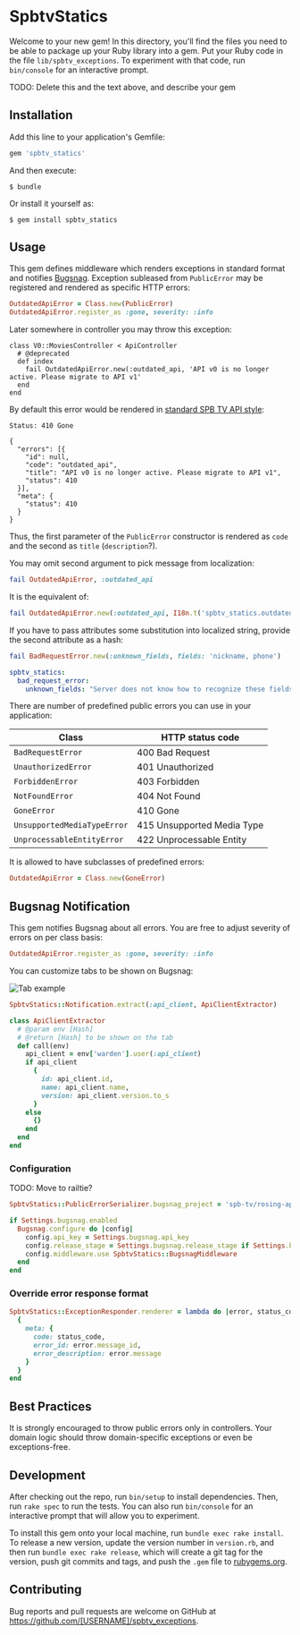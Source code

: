 # SpbtvStatics

Welcome to your new gem! In this directory, you'll find the files you need to be able to package up your Ruby library into a gem. Put your Ruby code in the file `lib/spbtv_exceptions`. To experiment with that code, run `bin/console` for an interactive prompt.

TODO: Delete this and the text above, and describe your gem

## Installation

Add this line to your application's Gemfile:

```ruby
gem 'spbtv_statics'
```

And then execute:

    $ bundle

Or install it yourself as:

    $ gem install spbtv_statics

## Usage

This gem defines middleware which renders exceptions in standard format and notifies [Bugsnag](http://bugsnag.com).
Exception subleased from `PublicError` may be registered and rendered as specific HTTP errors:

```ruby
OutdatedApiError = Class.new(PublicError)
OutdatedApiError.register_as :gone, severity: :info
```

Later somewhere in controller you may throw this exception:

```
class V0::MoviesController < ApiController
  # @deprecated
  def index
    fail OutdatedApiError.new(:outdated_api, 'API v0 is no longer active. Please migrate to API v1'
  end
end
```

By default this error would be rendered in [standard SPB TV API style](http://doc.dev.spbtv.com/rosing/client_api_overview.html#errors):


```httph
Status: 410 Gone

{
  "errors": [{
    "id": null,
    "code": "outdated_api",
    "title": "API v0 is no longer active. Please migrate to API v1",
    "status": 410
  }],
  "meta": {
    "status": 410
  }
}
```

Thus, the first parameter of the `PublicError` constructor is rendered as `code` and the second as `title` (`description`?).

You may omit second argument to pick message from localization:

```ruby
fail OutdatedApiError, :outdated_api
```

It is the equivalent of:

```ruby
fail OutdatedApiError.new(:outdated_api, I18n.t('spbtv_statics.outdated_api_error.outdated_api'))
```

If you have to pass attributes some substitution into localized string, provide the second attribute as a hash:

```ruby
fail BadRequestError.new(:unknown_fields, fields: 'nickname, phone')
```

```yaml
spbtv_statics:
  bad_request_error:
    unknown_fields: "Server does not know how to recognize these fields: %{fields}"
```

There are number of predefined public errors you can use in your application:

Class                      | HTTP status code
---------------------------|------------------------------
`BadRequestError`          | 400 Bad Request
`UnauthorizedError`        | 401 Unauthorized
`ForbiddenError`           | 403 Forbidden
`NotFoundError`            | 404 Not Found
`GoneError`                | 410 Gone
`UnsupportedMediaTypeError`| 415 Unsupported Media Type
`UnprocessableEntityError` | 422 Unprocessable Entity

It is allowed to have subclasses of predefined errors:

```ruby
OutdatedApiError = Class.new(GoneError)
```

## Bugsnag Notification

This gem notifies Bugsnag about all errors. You are free to adjust severity of errors on per class basis:

```ruby
OutdatedApiError.register_as :gone, severity: :info
```

You can customize tabs to be shown on Bugsnag:

![Tab example](https://habrastorage.org/files/bd4/290/75c/bd429075c2604eeaa7ef39ae75fbffe2.png)

```ruby
SpbtvStatics::Notification.extract(:api_client, ApiClientExtractor)

class ApiClientExtractor
  # @param env [Hash]
  # @return [Hash] to be shown on the tab
  def call(env)
    api_client = env['warden'].user(:api_client)
    if api_client
      {
        id: api_client.id,
        name: api_client.name,
        version: api_client.version.to_s
      }
    else
      {}
    end
  end
end
```

### Configuration

TODO: Move to railtie?
```ruby
SpbtvStatics::PublicErrorSerializer.bugsnag_project = 'spb-tv/rosing-api'

if Settings.bugsnag.enabled
  Bugsnag.configure do |config|
    config.api_key = Settings.bugsnag.api_key
    config.release_stage = Settings.bugsnag.release_stage if Settings.bugsnag['release_stage']
    config.middleware.use SpbtvStatics::BugsnagMiddleware
  end
end
```

### Override error response format

```ruby
SpbtvStatics::ExceptionResponder.renderer = lambda do |error, status_code|
  {
    meta: {
      code: status_code,
      error_id: error.message_id,
      error_description: error.message
    }
  }
end
```

## Best Practices

It is strongly encouraged to throw public errors only in controllers. Your domain logic should throw domain-specific exceptions
or even be exceptions-free.

## Development

After checking out the repo, run `bin/setup` to install dependencies. Then, run `rake spec` to run the tests. You can also run `bin/console` for an interactive prompt that will allow you to experiment.

To install this gem onto your local machine, run `bundle exec rake install`. To release a new version, update the version number in `version.rb`, and then run `bundle exec rake release`, which will create a git tag for the version, push git commits and tags, and push the `.gem` file to [rubygems.org](https://rubygems.org).

## Contributing

Bug reports and pull requests are welcome on GitHub at https://github.com/[USERNAME]/spbtv_exceptions.

